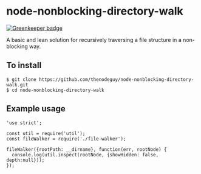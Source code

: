# node-nonblocking-directory-walk

[![Greenkeeper badge](https://badges.greenkeeper.io/bjvickers/node-nonblocking-directory-walk.svg)](https://greenkeeper.io/)

A basic and lean solution for recursively traversing a file structure in a 
non-blocking way.


To install
-
```
$ git clone https://github.com/thenodeguy/node-nonblocking-directory-walk.git
$ cd node-nonblocking-directory-walk
```


Example usage
-
```
'use strict';

const util = require('util');
const fileWalker = require('./file-walker');

fileWalker({rootPath: __dirname}, function(err, rootNode) {
  console.log(util.inspect(rootNode, {showHidden: false, depth:null}));
});
```
